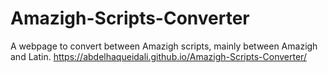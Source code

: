 # Amazigh-Scripts-Converter
A webpage to convert between Amazigh scripts, mainly between Amazigh and Latin. https://abdelhaqueidali.github.io/Amazigh-Scripts-Converter/
